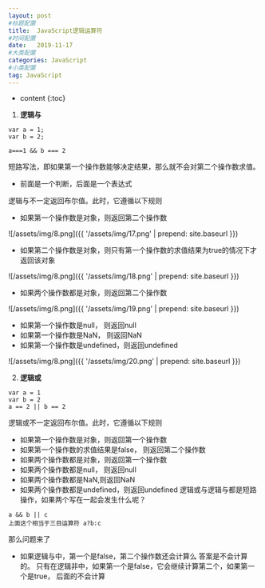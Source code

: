 ```yaml
---
layout: post
#标题配置
title:  JavaScript逻辑运算符
#时间配置
date:   2019-11-17
#大类配置
categories: JavaScript
#小类配置
tag: JavaScript
---
```


* content
{:toc}


1. **逻辑与**
	
```
var a = 1;
var b = 2;

a===1 && b === 2
```

短路写法，即如果第一个操作数能够决定结果，那么就不会对第二个操作数求值。
* 前面是一个判断，后面是一个表达式

逻辑与不一定返回布尔值。此时，它遵循以下规则
* 如果第一个操作数是对象，则返回第二个操作数

![/assets/img/8.png]({{ '/assets/img/17.png' | prepend: site.baseurl  }})

* 如果第二个操作数是对象，则只有第一个操作数的求值结果为true的情况下才返回该对象

![/assets/img/8.png]({{ '/assets/img/18.png' | prepend: site.baseurl  }})

* 如果两个操作数都是对象，则返回第二个操作数

![/assets/img/8.png]({{ '/assets/img/19.png' | prepend: site.baseurl  }})

* 如果第一个操作数是null， 则返回null
* 如果第一个操作数是NaN， 则返回NaN
* 如果第一个操作数是undefined，则返回undefined

![/assets/img/8.png]({{ '/assets/img/20.png' | prepend: site.baseurl  }})


2. **逻辑或**

```
var a = 1
var b = 2
a == 2 || b == 2
```
逻辑或不一定返回布尔值。此时，它遵循以下规则
* 如果第一个操作数是对象，则返回第一个操作数
* 如果第一个操作数的求值结果是false， 则返回第二个操作数
* 如果两个操作数都是对象，则返回第一个操作数
* 如果两个操作数都是null， 则返回null
* 如果两个操作数都是NaN,则返回NaN
* 如果两个操作数都是undefined，则返回undefined
逻辑或与逻辑与都是短路操作，如果两个写在一起会发生什么呢？

```
a && b || c
上面这个相当于三目运算符 a?b:c
```

那么问题来了
* 如果逻辑与中，第一个是false，第二个操作数还会计算么
答案是不会计算的。
只有在逻辑非中，如果第一个是false，它会继续计算第二个，如果第一个是true， 后面的不会计算


